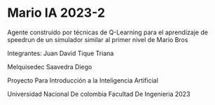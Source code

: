 # Mario IA 2023-2
 
Agente construido por técnicas de Q-Learning para el aprendizaje de speedrun de un simulador similar al primer nivel de Mario Bros

Integrantes: Juan David Tique Triana

Melquisedec Saavedra Diego

Proyecto Para Introducción a la Inteligencia Artificial

Universidad Nacional De colombia Facultad De Ingenieria 2023
